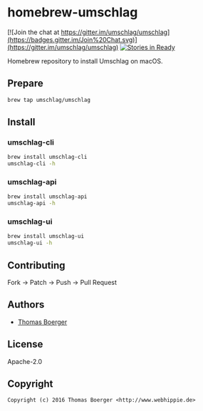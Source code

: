 # homebrew-umschlag

[![Join the chat at https://gitter.im/umschlag/umschlag](https://badges.gitter.im/Join%20Chat.svg)](https://gitter.im/umschlag/umschlag)
[![Stories in Ready](https://badge.waffle.io/umschlag/umschlag-api.svg?label=ready&title=Ready)](http://waffle.io/umschlag/umschlag-api)

Homebrew repository to install Umschlag on macOS.


## Prepare

```bash
brew tap umschlag/umschlag
```


## Install

### umschlag-cli

```bash
brew install umschlag-cli
umschlag-cli -h
```

### umschlag-api

```bash
brew install umschlag-api
umschlag-api -h
```

### umschlag-ui

```bash
brew install umschlag-ui
umschlag-ui -h
```


## Contributing

Fork -> Patch -> Push -> Pull Request


## Authors

* [Thomas Boerger](https://github.com/tboerger)


## License

Apache-2.0


## Copyright

```
Copyright (c) 2016 Thomas Boerger <http://www.webhippie.de>
```
